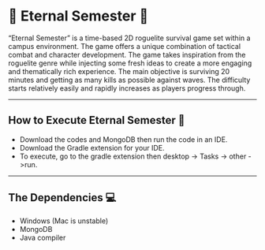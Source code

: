 # 🧟 Eternal Semester 🧟
“Eternal Semester” is a time-based 2D roguelite survival game set within a campus environment.
The game offers a unique combination of tactical combat and character development. The game takes 
inspiration from the roguelite genre while injecting some fresh ideas to create a more engaging 
and thematically rich experience. The main objective is surviving 20 minutes and getting as many
kills as possible against waves. The difficulty starts relatively easily and rapidly increases as 
players progress through. 

-------------------------------------------------------------------------------------------------

## How to Execute Eternal Semester 🔧
* Download the codes and MongoDB then run the code in an IDE.
* Download the Gradle extension for your IDE.
* To execute, go to the gradle extension then desktop -> Tasks -> other ->run.
-------------------------------------------------------------------------------------------------

## The Dependencies 💻
* Windows (Mac is unstable)
* MongoDB
* Java compiler
